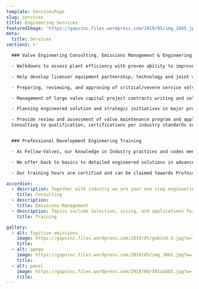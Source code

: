 ```yaml
---
template: ServicesPage
slug: services
title: Engineering Services
featuredImage: 'https://gapvinc.files.wordpress.com/2019/05/img_1665.jpg?'
meta:
  title: Services
section1: >-

  ### Valve Engineering Consulting, Emissions Management & Engineering Risk Assessments

  - Walkdowns to assess plant efficiency with proven ability to improve bottom line by Cost/Time savings in startup commissioning with safety first.

  - Help develop licensor equipment partnership, technology and joint venture engineered solutions.

  - Preparing, reviewing, and approving of critical/severe service valve engineered specifications and solutions by assessing suppliers.

  - Management of large valve capital project contracts writing and solution integrator.

  - Planning engineered solution and strategic initiatives in major project pursuit.

  - Provide review and assessment of valve maintenance program and applicable tools assessment and solutions towards uninterrupted operations.
  Consulting to qualification, certifications per industry standards such as API, ASME, PIP, NACE, ISO, GHOST etc.


  ### Professional Development Engineering Training

  - As Fellow-Valves, our knowledge in Industry practices and codes meets or exceeds with our peer group and have experience in offering trainings that are supported by industry experts in most applications. Our training courses are tailored to audience such as engineers, technicians, operations, reliability, EHS, HSE and management.

  - We offer back to basics to detailed engineered solutions in advanced understanding. For example, Fugitive Emissions, Double Block and Bleed & Double Isolation and Bleed, training can be provided at your facility, off-site or live online.

  - Our training hours are certified and can be claimed towards Professional Engineering Development credits.

accordion:
  - description: Together with industry we are your one stop engineering consulting shop for valves, piping, PSV’s, relief systems, instrument and valve solutions to your plants in providing consulting to start-up services, commissioning, troubleshooting, diagnostic and calibration.  
    title: Consulting
  - description: 
    title: Emissions Management
  - description: Topics include Selection, sizing, and applications for control and isolation valves, and actuators and related equipment, Valve selection, design and installation in modularization, Control Valves, PED and ATEX Directives, Safety Integrity Levels in Valves, Safety Valves 101 Valves 101 (Valve Basics) and 201 (Advanced Valves and Actuators) Pressure Seal Valves 101 (Basics and hands-on understanding to pressure seal design and application requirements), and many more. Please inquire for more information
    title: Training

gallery:
  - alt: fugitive emissions
    image: https://gapvinc.files.wordpress.com/2019/05/gobind-3.jpg?w=1000&h=
    title: 
  - alt: apega
    image: https://gapvinc.files.wordpress.com/2019/05/img_3062.jpg?w=1000&h=
    title:
  - alt: panel
    image: https://gapvinc.files.wordpress.com/2019/06/501a1683.jpg?w=1200&h=
    title: 
---
```

